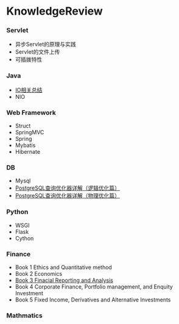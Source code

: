 # KnowledgeReview

### Servlet

- 异步Servlet的原理与实践
- Servlet的文件上传
- 可插拨特性

### Java

- [IO相关总结](https://github.com/PassWarer/KnowledgeReview/blob/master/Java/documents/JavaIO.md)
- NIO

### Web Framework
- Struct
- SpringMVC
- Spring
- Mybatis
- Hibernate

### DB
- Mysql
- [PostgreSQL查询优化器详解（逻辑优化篇）](http://dbaplus.cn/news-155-2060-1.html)
- [PostgreSQL查询优化器详解（物理优化篇）](http://dbaplus.cn/news-155-2061-1.html)

### Python
- WSGI
- Flask
- Cython

### Finance
- Book 1 Ethics and Quantitative method
- Book 2 Economics
- [Book 3 Finacial Reporting and Analysis](https://github.com/PassWarer/KnowledgeReview/blob/master/Finance/Financial%20Reporting%20and%20Analysis.md)
- Book 4 Corporate Finance, Portfolio management, and Enquity Investment
- Book 5 Fixed Income, Derivatives and Alternative Investments

### Mathmatics 
